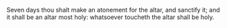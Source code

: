 Seven days thou shalt make an atonement for the altar, and sanctify it; and it shall be an altar most holy: whatsoever toucheth the altar shall be holy.
